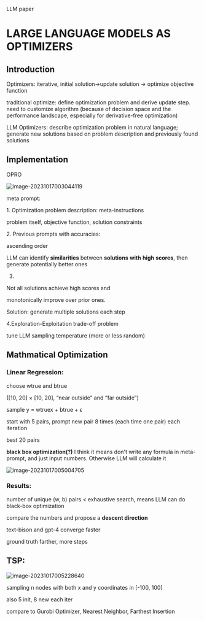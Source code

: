 LLM paper

# LARGE LANGUAGE MODELS AS OPTIMIZERS  

## Introduction

Optimizers: iterative, initial solution->update solution -> optimize objective function

traditional optimize: define optimization problem and derive update step. need to customize algorithm (because of decision space and the performance landscape, especially for derivative-free optimization)

LLM Optimizers: describe optimization problem in natural language; generate new solutions based on problem description and previously found solutions

## Implementation

OPRO

![image-20231017003044119](D:\coursefile\LLM\typorapic\image-20231017003044119.png)

meta prompt:

1\. Optimization problem description: meta-instructions

problem itself, objective function, solution constraints

2\. Previous prompts with accuracies:

ascending order

LLM can identify **similarities** between **solutions** **with** **high** **scores**, then generate potentially better ones

3.

Not all solutions achieve high scores and

monotonically improve over prior ones.

Solution: generate multiple solutions each step

4.Exploration-Exploitation trade-off problem

tune LLM sampling temperature (more or less random)

## **Mathmatical** **Optimization**

### Linear Regression:

choose wtrue and btrue 

([10, 20] × [10, 20], “near outside”  and “far outside”)

sample y = wtruex + btrue + ϵ 

start with 5 pairs, prompt new pair 8 times (each time one pair) each iteration

best 20 pairs

**black box optimization(?)** I think it means don't write any formula in meta-prompt, and just input numbers. Otherwise LLM will calculate it

![image-20231017005004705](D:\coursefile\LLM\typorapic\image-20231017005004705.png)

### Results:

number of unique (w, b) pairs < exhaustive search, means LLM can do black-box optimization

compare the numbers and propose a **descent direction**

text-bison and gpt-4 converge faster

ground truth farther, more steps

## TSP:

![image-20231017005228640](D:\coursefile\LLM\typorapic\image-20231017005228640.png)

sampling n nodes with both x and y coordinates in [-100, 100]  

also 5 init, 8 new each iter

compare to Gurobi Optimizer, Nearest Neighbor, Farthest Insertion

